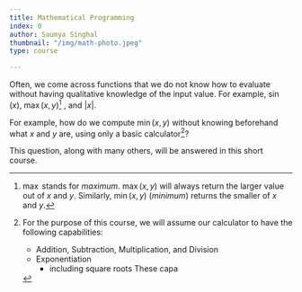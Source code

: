 ```yaml
---
title: Mathematical Programming
index: 0
author: Saumya Singhal
thumbnail: "/img/math-photo.jpeg"
type: course

---
```


Often, we come across functions that we do not know how to evaluate without having qualitative knowledge of the input value. For example, $\sin(x)$, $\max(x, y)$[^1] , and $|x|$.


For example, how do we compute  $\min(x,y)$  without knowing beforehand what  $x$  and  $y$  are, using only a basic calculator[^2]?

This question, along with many others, will be answered in this short course.

[^1]: $\max$ stands for *maximum*. $\max(x,y)$ will always return the larger value out of $x$ and $y$. Similarly, $\min(x,y)$ (*minimum*) returns the smaller of $x$ and $y$.

[^2]: For the purpose of this course, we will assume our calculator to have the following capabilities:
	* Addition, Subtraction, Multiplication, and Division
	* Exponentiation
		* including square roots
These capa
<!--stackedit_data:
eyJoaXN0b3J5IjpbNjQzODI4NzgwLDc1Njg0MTAzLC0xNjI2OT
I0MDk0LDgzNjcxMTkxMCwtMjAzOTEzODg5OCwxNzYxNjE1NTc5
LC0xMzk5NDY3OTJdfQ==
-->